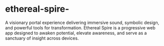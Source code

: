 # ethereal-spire-
A visionary portal experience delivering immersive sound, symbolic design, and powerful tools for transformation. Ethereal Spire is a progressive web app designed to awaken potential, elevate awareness, and serve as a sanctuary of insight across devices.

